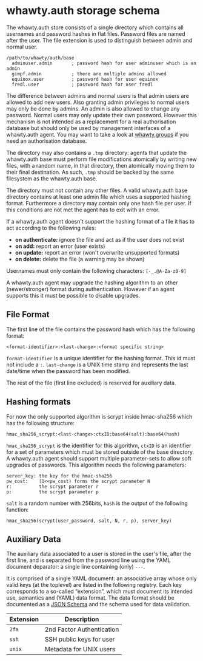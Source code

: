 # whawty.auth storage schema

The whawty.auth store consists of a single directory which contains all
usernames and password hashes in flat files. Password files are named
after the user. The file extension is used to distinguish between admin
and normal user.

    /path/to/whawty/auth/base
      adminuser.admin       ; password hash for user adminuser which is an admin
      gimpf.admin           ; there are multiple admins allowed
      equinox.user          ; password hash for user equinox
      fredl.user            ; password hash for user fredl

The difference between admins and normal users is that admin users are
allowed to add new users. Also granting admin privileges to normal users
may only be done by admins. An admin is also allowed to change any password.
Normal users may only update their own password.
However this mechanism is not intended as a replacement for a real authorisation
database but should only be used by management interfaces of a whawty.auth agent.
You may want to take a look at [whawty.groups](https://github.com/whawty/groups)
if you need an authorisation database.

The directory may also contains a `.tmp` directory: agents that update
the whawty.auth base must perform file modifications atomically by
writing new files, with a random name, in that directory, then
atomically moving them to their final destination.  As such, `.tmp`
should be backed by the same filesystem as the whawty.auth base.

The directory must not contain any other files. A valid whawty.auth base
directory contains at least one admin file which uses a supported hashing
format.
Furthermore a directory may contain only one hash file per user.
If this conditions are not met the agent has to exit with an error.

If a whawty.auth agent doesn't support the hashing format of a file it has
to act according to the following rules:

- **on authenticate:** ignore the file and act as if the user does not exist
- **on add:** report an error (user exists)
- **on update:** report an error (won't overwrite unsupported formats)
- **on delete:** delete the file (a warning may be shown)

Usernames must only contain the following characters: `[-_.@A-Za-z0-9]`

A whawty.auth agent may upgrade the hashing algorithm to an other (newer/stronger)
format during authentication.
However if an agent supports this it must be possible to disable upgrades.


## File Format

The first line of the file contains the password hash which has the following format:

    <format-identifier>:<last-change>:<format specific string>

`format-identifier` is a unique identifier for the hashing format. This id must
not include a `:`. `last-change` is a UNIX time stamp and represents the last
date/time when the password has been modified.

The rest of the file (first line excluded) is reserved for auxiliary data.


## Hashing formats

For now the only supported algorithm is scrypt inside hmac-sha256 which has the
following structure:

    hmac_sha256_scrypt:<last-change>:ctxID:base64(salt):base64(hash)

`hmac_sha256_scrypt` is the identifier for this algorithm, `ctxID` is an
identifier for a set of parameters which must be stored outside of the base
directory. A whawty.auth agent should support multiple parameter-sets to allow
soft upgrades of passwords. This algorithm needs the following parameters:

    server_key: the key for the hmac-sha256
    pw_cost:    (1<<pw_cost) forms the scrypt parameter N
    r:          the scrypt parameter r
    p:          the scrypt parameter p

`salt` is a random number with 256bits, `hash` is the output of the following
function:

    hmac_sha256(scrypt(user_password, salt, N, r, p), server_key)


## Auxiliary Data

The auxiliary data associated to a user is stored in the user's file,
after the first line, and is separated from the password line using the
YAML document deparator: a single line containing (only) `---`.

It is comprised of a single YAML document: an associative array whose
only valid keys (at the toplevel) are listed in the following registry.
Each key corresponds to a so-called “extension”, which must document
its intended use, semantics and (YAML) data format.  The data format
should be documented as a [JSON Schema] and the schema used for data
validation.


| Extension  | Description               |
|------------|---------------------------|
| `2fa`      | 2nd Factor Authentication |
| `ssh`      | SSH public keys for user  |
| `unix`     | Metadata for UNIX users   |


[JSON Schema]: http://json-schema.org/
